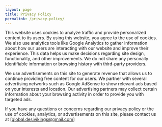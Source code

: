 ```yaml
---
layout: page
title: Privacy Policy
permalink: /privacy-policy/
---
```


This website uses cookies to analyze traffic and provide personalized content to its users. By using this website, you agree to the use of cookies. We also use analytics tools like Google Analytics to gather information about how our users are interacting with our website and improve their experience. This data helps us make decisions regarding site design, functionality, and other improvements. We do not share any personally identifiable information or browsing history with third-party providers.

We use advertisements on this site to generate revenue that allows us to continue providing free content for our users. We partner with several advertising networks such as Google AdSense to show relevant ads based on your interests and location. Our advertising partners may collect certain information about your browsing activity in order to provide you with targeted ads.

If you have any questions or concerns regarding our privacy policy or the use of cookies, analytics, or advertisements on this site, please contact us at [global.desivikings@gmail.com]